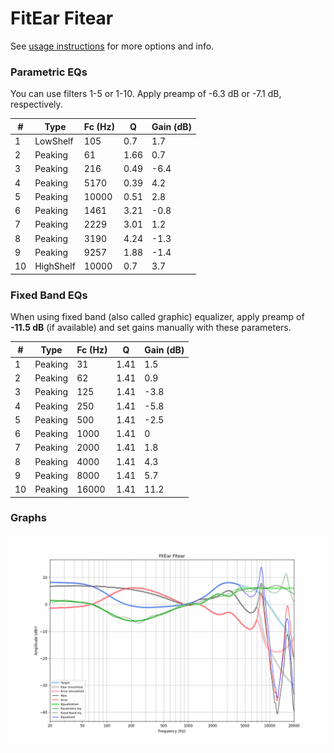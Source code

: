 # FitEar Fitear
See [usage instructions](https://github.com/jaakkopasanen/AutoEq#usage) for more options and info.

### Parametric EQs
You can use filters 1-5 or 1-10. Apply preamp of -6.3 dB or -7.1 dB, respectively.

|   # | Type      |   Fc (Hz) |    Q |   Gain (dB) |
|-----|-----------|-----------|------|-------------|
|   1 | LowShelf  |       105 | 0.7  |         1.7 |
|   2 | Peaking   |        61 | 1.66 |         0.7 |
|   3 | Peaking   |       216 | 0.49 |        -6.4 |
|   4 | Peaking   |      5170 | 0.39 |         4.2 |
|   5 | Peaking   |     10000 | 0.51 |         2.8 |
|   6 | Peaking   |      1461 | 3.21 |        -0.8 |
|   7 | Peaking   |      2229 | 3.01 |         1.2 |
|   8 | Peaking   |      3190 | 4.24 |        -1.3 |
|   9 | Peaking   |      9257 | 1.88 |        -1.4 |
|  10 | HighShelf |     10000 | 0.7  |         3.7 |

### Fixed Band EQs
When using fixed band (also called graphic) equalizer, apply preamp of **-11.5 dB** (if available) and set gains manually with these parameters.

|   # | Type    |   Fc (Hz) |    Q |   Gain (dB) |
|-----|---------|-----------|------|-------------|
|   1 | Peaking |        31 | 1.41 |         1.5 |
|   2 | Peaking |        62 | 1.41 |         0.9 |
|   3 | Peaking |       125 | 1.41 |        -3.8 |
|   4 | Peaking |       250 | 1.41 |        -5.8 |
|   5 | Peaking |       500 | 1.41 |        -2.5 |
|   6 | Peaking |      1000 | 1.41 |         0   |
|   7 | Peaking |      2000 | 1.41 |         1.8 |
|   8 | Peaking |      4000 | 1.41 |         4.3 |
|   9 | Peaking |      8000 | 1.41 |         5.7 |
|  10 | Peaking |     16000 | 1.41 |        11.2 |

### Graphs
![](./FitEar%20Fitear.png)
